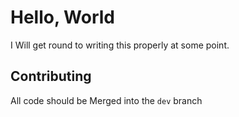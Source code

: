 # Hello, World  

I Will get round to writing this properly at some point.  


## Contributing

All code should be Merged into the `dev` branch